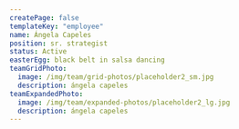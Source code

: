 ```yaml
---
createPage: false
templateKey: "employee"
name: Ángela Capeles
position: sr. strategist
status: Active
easterEgg: black belt in salsa dancing
teamGridPhoto:
  image: /img/team/grid-photos/placeholder2_sm.jpg
  description: ángela capeles
teamExpandedPhoto:
  image: /img/team/expanded-photos/placeholder2_lg.jpg
  description: ángela capeles
---
```

